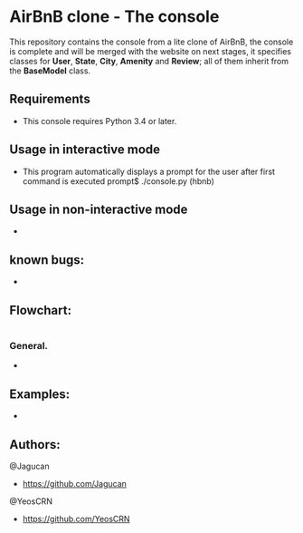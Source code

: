 # AirBnB clone - The console

This repository contains the console from a lite clone of AirBnB, the console is complete and will be merged with the website on next stages, it specifies classes for <b>User</b>, <b>State</b>, <b>City</b>, <b>Amenity</b> and <b>Review</b>; all of them inherit from the <b>BaseModel</b> class.

## Requirements

* This console requires Python 3.4 or later.

## Usage in interactive mode

* This program automatically displays a prompt for the user after first command is executed
    prompt$ ./console.py
    (hbnb)

## Usage in non-interactive mode

*

## known bugs:

* 

## Flowchart:

<img src=""/>

### General.

* 

## Examples:

* 

## Authors:

@Jagucan

- https://github.com/Jagucan

@YeosCRN

- https://github.com/YeosCRN
